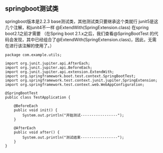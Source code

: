 
## springboot测试类
springboot版本是2.2.3
base测试类，其他测试类只要继承这个类就行
junit5是这几个注解，和junit4不一样
@ExtendWith(SpringExtension.class) 在spring boot2.1之前才需要
（在Spring boot 2.1.x之后，我们查看@SpringBootTest 的代码会发现，其中已经组合了@ExtendWith(SpringExtension.class)，因此，无需在进行该注解的使用了。）
```
package com.example.utils;

import org.junit.jupiter.api.AfterEach;
import org.junit.jupiter.api.BeforeEach;
import org.junit.jupiter.api.extension.ExtendWith;
import org.springframework.boot.test.context.SpringBootTest;
import org.springframework.test.context.junit.jupiter.SpringExtension;
import org.springframework.test.context.web.WebAppConfiguration;

@SpringBootTest
public class TestApplication {

    @BeforeEach
    public void init() {
        System.out.println("开始测试-----------------");
    }

    @AfterEach
    public void after() {
        System.out.println("测试结束-----------------");
    }
}
```
